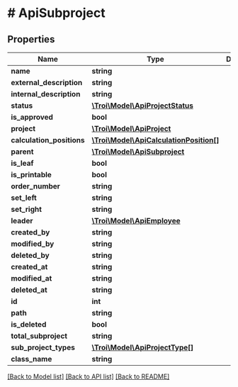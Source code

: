 # # ApiSubproject

## Properties

Name | Type | Description | Notes
------------ | ------------- | ------------- | -------------
**name** | **string** |  | [optional]
**external_description** | **string** |  | [optional]
**internal_description** | **string** |  | [optional]
**status** | [**\Troi\Model\ApiProjectStatus**](ApiProjectStatus.md) |  | [optional]
**is_approved** | **bool** |  | [optional]
**project** | [**\Troi\Model\ApiProject**](ApiProject.md) |  | [optional]
**calculation_positions** | [**\Troi\Model\ApiCalculationPosition[]**](ApiCalculationPosition.md) |  | [optional]
**parent** | [**\Troi\Model\ApiSubproject**](ApiSubproject.md) |  | [optional]
**is_leaf** | **bool** |  | [optional]
**is_printable** | **bool** |  | [optional]
**order_number** | **string** |  | [optional]
**set_left** | **string** |  | [optional]
**set_right** | **string** |  | [optional]
**leader** | [**\Troi\Model\ApiEmployee**](ApiEmployee.md) |  | [optional]
**created_by** | **string** |  | [optional]
**modified_by** | **string** |  | [optional]
**deleted_by** | **string** |  | [optional]
**created_at** | **string** |  | [optional]
**modified_at** | **string** |  | [optional]
**deleted_at** | **string** |  | [optional]
**id** | **int** |  | [optional]
**path** | **string** |  | [optional]
**is_deleted** | **bool** |  | [optional]
**total_subproject** | **string** |  | [optional]
**sub_project_types** | [**\Troi\Model\ApiProjectType[]**](ApiProjectType.md) |  | [optional]
**class_name** | **string** |  | [optional]

[[Back to Model list]](../../README.md#models) [[Back to API list]](../../README.md#endpoints) [[Back to README]](../../README.md)

